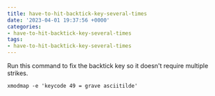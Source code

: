 ```yaml
---
title: have-to-hit-backtick-key-several-times
date: '2023-04-01 19:37:56 +0000'
categories:
- have-to-hit-backtick-key-several-times
tags:
- have-to-hit-backtick-key-several-times
---
```



Run this command to fix the backtick key so it doesn't require multiple
strikes.

    xmodmap -e 'keycode 49 = grave asciitilde'